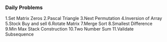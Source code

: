 ### Daily Problems

1.Set Matrix Zeros
2.Pascal Triangle
3.Next Permutation
4.Inversion of Array
5.Stock Buy and sell
6.Rotate Matrix
7.Merge Sort
8.Smallest Difference
9.Min Max Stack Construction
10.Two Number Sum
11.Validate Subsequence

